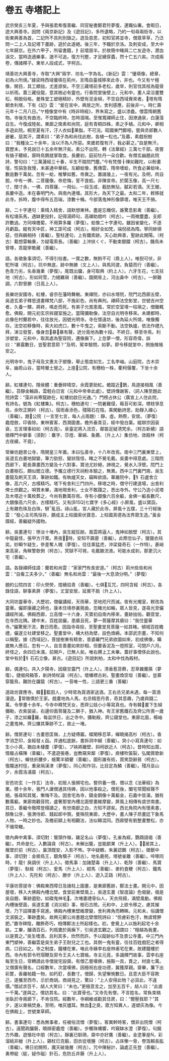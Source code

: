 # 卷五 寺塔記上

武宗癸亥三年夏，予與張君希復善繼、同官秘書鄭君符夢復，連職仙署。會暇日，遊大興善寺。因問《兩京新記》及《遊目記》，多所遺略，乃約一旬尋兩街寺，以街東興善為首，二記所不具則別錄之。遊及慈恩，初知官將並寺，僧眾草草，乃泛問一二上人及記塔下畫跡，遊於此遂絕。後三年，予職於京洛。及刺安成，至大中七年歸京。在外六甲子，所留書籍，扌前壞居半。於故簡中睹與二亡友遊寺，瀝血淚交，當時造適樂事，邈不可追。復方刊整，才足續穿蠹，然十亡五六矣。次成兩卷，傳諸釋子。東牟人段成式，字柯古。

靖善坊大興善寺，寺取“大興”兩字、坊名一字為名。《新記》雲：“優填像，總章，初為火所燒。”據梁時西域優填在荊州，言隋自臺城移來此寺，非也。今又有ヤ檀像，開目，其工頗拙，尤差謬矣。不空三藏塔前多老松，歲旱，則官伐其枝為龍骨以祈雨。蓋三藏役龍，意其樹必有靈也。行香院堂後壁上，元和中，畫人梁洽畫雙松，稍脫俗格。曼殊堂工塑極精妙，外壁有泥金幀，不空自西域賫來者。塔有隋朝舍利塔，下有《記》雲：“爰在宮中，興居之所，舍利感應，前後非一。時仁壽元年十二月八日。”ヤ檀像堂中有《時非時經》，界朱寫之，盛以漆龕。僧雲隋朝舊物。寺後先有曲池，不空臨終時，忽時涸竭。至惟寬禪師止住，因潦通泉，白蓮藻自生。今復成陸矣。東廊之南素和尚院，庭有青桐四株，素之手植。元和中，卿相多遊此院。桐至夏有汗，汙人衣如果脂，不可浣。昭國東門鄭相，嘗與丞郎數人避暑，惡其汗，謂素曰：“弟子為和尚伐此樹，各植一松也。”及暮，素戲祝樹曰：“我種汝二十余年，汝以汗為人所惡。來歲若復有汗，我必薪之。”自是無汗。寶歷末，予見說已十五余年無汗矣。素公不出院，轉《法華經》三萬七千部。夜嘗有貉子聽經，齋時鳥鵲就掌取食。長慶初，庭前牡丹一朵合歡。有僧玄幽題此院詩，警句曰：“三萬蓮經三十春，半生不踏院門塵。”今有梵僧╂陳如難陀，以粉畫壇，性狷急我慢，未甚通中華經。左顧蛤像，舊傳雲，隋帝嗜蛤，所食必兼蛤味，數逾數千萬矣。忽有一蛤，椎擊如舊，帝異之。置諸幾上，一夜有光。及明，肉自脫，中有一佛、二菩薩像。帝悲悔，誓不食蛤。非陳宣帝。於闐玉像，高一尺七寸，闊寸余，一佛、四菩薩、一飛仙，一段玉成，截肪無玷，膩彩若滴。天王閣，長慶中造。本在春明門內，與南內連墻。其形大，為天下之最。太和二年，敕移就此寺。拆時，腹中得布五百端，漆數十桶。今部落鬼神形像隳壞，唯天王不損。

辭。二十字連句：乘晴入精舍，語默想東林。盡是忘機侶，誰驚息影禽（善繼）。有松堪系馬，遇缽更投針。記得湯師句，高禪助朗吟（柯古）。一雨微塵盡，支郎許數過。方同嗅檐蔔，不用算多羅（夢復）。蛤像二十字連句。雖因雀變化，不逐月虧盈。縱有天中匠，神工詎可成（柯古）。相好全如梵，端倪祗為隋。寧同蚌頑惡，但與鷸相持（善繼）。聖柱連句，上有鐵索跡。天心助興善，聖跡此開陽。（柯古）載想雷輪重，ㄌ疑電索長。（善繼）上沖扶くぐ，不動束銀鐺（柯古）。饑鳥未曾啄，乖龍寧敢藏（善繼）。

語。各徵象事須切，不得引俗書。一寶之數，無鉤不可（鼎上人）。唯猊可伏，非駝所堪（柯古）。坑中無底，跡中無勝（文上人）。與馬同渡，負猿而行（善繼）。色青力劣，名香幾重（夢復）。尾既出牖，身可取興（約上人）。六牙生花，七支拄地（柯古）。形如珂雪，力絕羈瑣（善繼）。園開脅上，河出鼻中（柯古）。一醉難調，六對曾勝（日高上人）。

長樂坊安國寺。紅樓，睿宗在藩時舞榭。東禪院，亦曰水塔院，院門北西廊五壁，吳道玄弟子釋思道畫釋梵八部，不施彩色，尚有典刑。禪師法空影堂，世號吉州空者，久養一騾，將終，鳴走而死。有弟子允嵩患風，常於空室埋一柱瑣之，僧難輒愈。佛殿，開元初玄宗拆寢室施之。當陽彌勒像，法空自光明寺移來。未建都時，此像在村蘭若中，往往放光，因號光明寺。寺在懷遠坊，後為延火所燒，唯像獨存。法空初移像時，索大如虎口，數十牛曳之，索斷不動。法空執爐，依法作禮九拜，涕泣發誓，像身忽暴暴有聲，迸分竟地為數十段。不終日，移至寺焉。利涉塑堂，元和中，取其處為聖容院，遷像廡下。上忽夢一僧，形容奇偉，訴曰：“暴露數日，豈聖君意耶？”及明，駕幸驗問，如夢。即令移就堂中，側施帷帳安之。

光明寺中，鬼子母及文惠太子塑像，舉止態度如生。工名李岫。山庭院，古木崇阜，幽若山谷，當時輦土營之。上座公院，有穗柏一株，衢柯偃覆，下坐十余人。

辭。紅樓連句，隱侯體：重疊碎晴空，余霞更助紅。蟾蹤近鵲，鳥道接相風（善繼）。苔靜金輪路，雲輕白日宮（元和中帝幸此處）。壁詩傳謝客，（詞人陳至題此院詩雲：“藻非尚寒龍跡在，紅樓初啟日光通。”）門榜占休公（廣宣上人住此院，有詩名，號為《紅樓集》。柯古）。穗柏連句：一院暑難侵，莓苔可影深。標枝爭息鳥，余吹正開衿（柯古）。宿雨香添色，殘陽石在陰。乘閑動詩思，助靜入禪心（善繼）。題公院（一言至七言，每人占兩題）：靜，虛。熱際，安居。（夢復）龕燈斂，印香除。東林賓客，西澗圖書。檐外垂青豆，經中發白蕖。縱辯宗因袞袞，忘言理事如如（柯古竟）。泉臺定將入流否，鄰笛足疑清梵余。（柯古新續）語徵釋門中僻事（須對）：麋字、莎燈、華綿、象薦、（升上人）集仿地、效殿林（柯古夜續，不竟）。

常樂坊趙景公寺，隋開皇三年置。本曰弘善寺，十八年改焉。南中三門裏東壁上，吳道玄白畫地獄變，筆力勁怒，變狀陰怪，睹之不覺毛戴。吳畫中得意處。三階院西廊下，範長壽畫西方變及十六對事，寶池尤妙絕，諦視之，覺水入浮壁。院門上白畫樹石，頗似閻立德。予攜立德行天祠粉本驗之，無異。西中三門裏門南，吳生畫龍及刷天王須，筆跡如鐵。有執爐天女，竊眸欲語。華嚴院中，钅石盧舍立像，高六尺，古樣精巧。塔下有舍利三鬥四升。移塔之時，僧守行建道場，出舍利俾士庶觀之。唄贊未畢，滿地現舍利，士女不敢踐之，悉出寺外。守公乃造小泥塔及木塔近十萬枚葬之，今尚有數萬存焉。寺有小銀像六百余軀，金佛一軀長數尺，大銀像高六尺余，古樣精巧。又有[B15Q]七寶字《多心經》小屏風，盛以寶函，上有雜色珠及白珠，駢亂目。祿山亂，宮人藏於此寺。屏風十五牒，三十行經後雲：“發心主司馬恒存，願成主上柱國索伏寶息、上柱國真德為法界眾生造。”黃金牒經，善繼疑外國物。

辭。吳畫連句：慘淡十堵內，吳生縱狂跡。風雲將逼人，鬼神如脫壁（柯古）。其中龍最怪，張甲方汗栗。黑夜時，安知不霹靂（善繼）。此際忽仙子，獵獵衣舄奕。妙瞬乍疑生，參差奪人魄（夢復）。往往乘猛虎，沖梁聳奇石（一作特）。蒼峭束高泉，角睞警欹側（柯古）。冥獄不可視，毛戴腋流液。茍能水成剎，那更沉火宅（善繼）。

語。各錄禪師佳語：蘭若和尚雲：“家家門有長安道。”（柯古）荊州些些和尚雲：“自看工夫多少。”（善繼）無名和尚雲：“最後一大息須分明。”（夢復）

題約公院四言：印火熒熒，燈續焰青（善繼）。七俱互咒，四阿含經（柯古）。各錄佳語，聊事素屏（夢復）。丈室安居，延賓不扃（升上人）。

大同坊靈華寺，大歷初，僧儼講經，天雨華，至地咫尺而滅。夜有光燭室，敕改為靈華。儼即康藏之師也，康本住靖恭裏氈曲，忽睹光如輪，眾人皆見，遂尋光至儼講經所滅。佛殿西廊，立高僧一十六身，天寶初自南內移來，畫跡拙俗。觀音堂，在寺西北隅。建中末，百姓屈儼，患瘡且死，夢一菩薩摩其瘡曰：“我住靈華寺。”儼驚覺汗流，數日而愈。因詣寺尋撿，至聖畫堂見菩薩一如其睹。傾城百姓瞻禮，儼遂立社建堂移之。聖畫堂中，構大枋為壁，設色煥縟。本邵武宗畫，不知何以稱聖。據《西域記》，菩提樹東有精舍，昔婆羅門兄弟欲圖如來，初成佛像，曠歲無人應召。忽有一人，自言善畫如來妙相，但要香泥及一燈照室，可閉戶六月。終怪之，余四日未滿，前開戶，已無人矣。唯右膊上工未畢。蓋好事僧侈此說也。堂中有於钅石石立像，甚古。《遊目記》所說刺柏，太和中伐為殿材。

辭。偶連句。共入夕陽寺，因窺甘露門（升上人）。清香惹苔蘚，忍草雜蘭蓀（夢復）。捷偈飛箱答，新詩倚杖論（柯古）。壞幡標古剎，聖畫煥崇垣（善繼）。豈慕穿籠鳥，難防在牖猿（柯古）。一音唯一性，三語更三番（善繼）

道政坊寶應寺。韓，藍田人，少時常為貰酒家送酒。王右丞兄弟未遇，每一貰酒漫遊。常徵債於王家。戲畫地為人馬，右丞精思丹青，奇其意趣，乃歲與錢二萬，令學畫十余年。今寺中釋梵天女，悉齊公妓小小等寫真也。寺有韓畫下生幀彌勒，衣紫袈裟，右邊仰面菩薩及二獅子，猶入神。有王家舊鐵石及齊公所喪一歲子，漆之如羅羅，每盆供日，出之寺中。彌勒殿，齊公寢堂也。東廊北面，楊岫之畫鬼神。齊公嫌其筆跡不工，故止一堵。

辭。僧房連句：古畫思匡嶺，上方疑傅巖。蝶閑移忍草，蟬曉揭高杉（柯古）。香字消芝印，金經發ぇ函。井通松底脈，書拆洞中緘（善繼）。哭小小寫真連句：如生小小真，猶自未棲塵（夢復）。プ袂將離壁，斜柯欲近人（柯古）。昔時知出眾，情寵占橫陳（善繼）。不遣遊張巷，豈教窺宋鄰（夢復）。庾樓吹笛裂，弘閣賞歌新（柯古）。蟬怯折腰步，蛾驚半額顰（善繼）。圖形誰有術，買笑詎辭貧（柯古）。復隴迷村徑，重泉隔漢津（夢復）。同心知作羽，比目定為鱗（善繼）。殘月巫山夕，余霞洛浦晨（柯古）。

安邑坊玄（一作玄）法寺，初居人張頻宅也。嘗供養一僧，僧以念《法華經》為業。積十余年，張門人譖僧通其侍婢，因以他事殺之。僧死後，闔宅常聞經聲不絕。張尋知其冤，慚悔不及。因舍宅為寺，鑄金銅像十萬軀金，石龕中皆滿，猶有數萬軀。東廊南觀音院，盧奢那堂內槽北面壁畫維摩變，屏風上相傳有虞世南書。其日，善繼令徹障登榻讀之，有世南獻之白，方知不謬矣。西北角院內有懷素書，顏魯公序，張渭侍郎、錢起郎中贊。曼殊院東廊，大歷中，畫人陳子昂畫廷下象馬人物，一時之妙也。及檐前額上有相觀法，法似韓混同。西廊壁有劉整畫雙松，亦不循常轍。

徵內典中禽事，須切對：鷲頭作嶺，雞足名山（夢復）。孔雀為經，鸚鵡語偈（善繼）。共命是化，入數論貪（柯古）。未解出籠，豈能獻果（升上人）。居其上，雁墜於前（柯古）。巢頂既安，入影不怖。字中疑鶴，朱裏認鵝（柯古）。徵獸中事，須切對：金翅鳥王，銀角犢子（柯古）。地名鹿苑，塔號雀離（善繼）。啐啄同時，忄龍忄戾調伏（升上人）。徵馬事：加諸楚毒（升上人）、乾陟（善繼）、馬寶（夢復）、馱經（柯古）、愛馬（升上人）、紺馬（善繼）、麥約食粳（柯古）、鐵馬（升上人）、先陀和（柯古）、勝步（升上人）、遊入正路（柯古）。

平康坊菩提寺：佛殿東西障日及諸柱上圖畫，是東廊舊跡，鄭法士畫。開元中，因屋壞，移入大佛殿內槽北壁。食堂前東壁風上，吳道玄畫《智度論》色偈變，偈是吳自題，筆跡遒勁，如磔鬼神毛。次堵畫禮骨仙人，天衣飛揚，滿壁風動。佛殿內槽後壁面，吳道玄畫《消災經》事，樹石古險。元和中，上欲令移之，慮其摧壞，乃下詔擇畫手寫進。佛殿內槽東壁維摩變，舍利弗角而轉睞。元和未，俗講僧文淑裝之，筆跡盡矣。故興元鄭公尚書題北壁僧院詩曰：“但慮彩色汙，無虞臂胛肥。”置寺碑陰，雕飾奇巧，相傳鄭法士所起樣也。初，會覺上人以施利起宅十余畝。工畢，釀酒百石，列瓶甕於兩廡下，引吳道玄觀之。因謂曰：“檀越為我畫，以是賞之。”吳生嗜酒，且利其多，欣然而許。予以蹤跡似不及景公寺畫。中三門內東門塑神，善繼雲是吳生弟子王耐兒之工也。其側一鬼有靈，往往百姓戲犯之者得病，口目如之。寺之制度，鐘樓在東，唯此寺緣李右座林甫宅在東，故建鐘樓於西。寺內有郭令玳瑁鞭及郭令王夫人七寶帳。寺主元竟，多識釋門故事，雲李右座每至生日，常轉請此寺僧就宅設齋。有僧乙嘗嘆佛，施鞍一具，賣之，材直七萬。又僧廣有聲名，口經數年，次當嘆佛，因極祝右座功德，冀獲厚親。齋畢，簾下出彩篚，香羅帕籍一物，如朽釘，長數寸。僧歸，失望慚惋數日。且意大臣不容欺己，遂攜至西市，示於商胡。商胡見之，驚曰：“上人安得此物？必貨此，不違價。”僧試求百千，胡人大笑曰：“未也。”更極意言之，加至五百千，胡人曰：“此直一千萬。”遂與之。僧訪其名，曰：“此寶骨也。”又寺先有僧，不言姓名，常負束槁坐臥於寺兩廊下，不肯住院。經數年，寺綱維或勸其住房，曰：“爾壓我耶？”其夕，遂以束槁焚身。至明，唯灰燼耳。無血之臭，眾方知異人，遂塑灰為像。今在佛殿上，世號束草師。

辭。書事連句：悉為無事者，任被俗流憎（夢復）。客異幹時客，僧非出院僧（柯古）。遠聞疏牖磬，曉辯密龕燈（善繼）。步觸珠幡響，吟窺缽水澄（夢復）。句饒方外趣，遊愜社中朋（柯古）。靜裏已馴鴿，齋中亦好鷹（善繼）。金塗筆是，彩溜紙非繒（升上人）。錫杖已克鍛，田衣從壞塍（柯古）。占床慚一脅，卷箔賴長肱（善繼）。佛日初開照，魔天破幾層（柯古）。咒中陳秘計，論處正先登（善繼）。勇帶綻（綻，疑作磁）針石，危防丘井藤（升上人）。